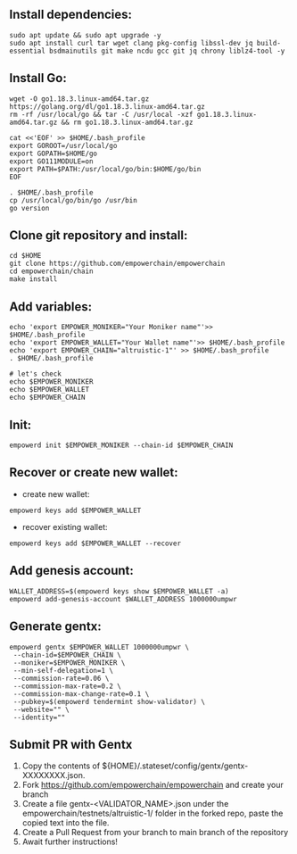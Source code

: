 ## Install dependencies:
```
sudo apt update && sudo apt upgrade -y
sudo apt install curl tar wget clang pkg-config libssl-dev jq build-essential bsdmainutils git make ncdu gcc git jq chrony liblz4-tool -y
```
## Install Go:
```
wget -O go1.18.3.linux-amd64.tar.gz https://golang.org/dl/go1.18.3.linux-amd64.tar.gz
rm -rf /usr/local/go && tar -C /usr/local -xzf go1.18.3.linux-amd64.tar.gz && rm go1.18.3.linux-amd64.tar.gz

cat <<'EOF' >> $HOME/.bash_profile
export GOROOT=/usr/local/go
export GOPATH=$HOME/go
export GO111MODULE=on
export PATH=$PATH:/usr/local/go/bin:$HOME/go/bin
EOF

. $HOME/.bash_profile
cp /usr/local/go/bin/go /usr/bin
go version
```
## Clone git repository and install:
```
cd $HOME
git clone https://github.com/empowerchain/empowerchain
cd empowerchain/chain
make install
```
## Add variables:
```
echo 'export EMPOWER_MONIKER="Your Moniker name"'>> $HOME/.bash_profile
echo 'export EMPOWER_WALLET="Your Wallet name"'>> $HOME/.bash_profile
echo 'export EMPOWER_CHAIN="altruistic-1"' >> $HOME/.bash_profile
. $HOME/.bash_profile

# let's check
echo $EMPOWER_MONIKER
echo $EMPOWER_WALLET
echo $EMPOWER_CHAIN
```
## Init:
```
empowerd init $EMPOWER_MONIKER --chain-id $EMPOWER_CHAIN
```
## Recover or create new wallet:
* create new wallet:
```
empowerd keys add $EMPOWER_WALLET
```
* recover existing wallet:
```
empowerd keys add $EMPOWER_WALLET --recover
```
## Add genesis account:
```
WALLET_ADDRESS=$(empowerd keys show $EMPOWER_WALLET -a)
empowerd add-genesis-account $WALLET_ADDRESS 1000000umpwr
```
## Generate gentx:
```
empowerd gentx $EMPOWER_WALLET 1000000umpwr \
 --chain-id=$EMPOWER_CHAIN \
 --moniker=$EMPOWER_MONIKER \
 --min-self-delegation=1 \
 --commission-rate=0.06 \
 --commission-max-rate=0.2 \
 --commission-max-change-rate=0.1 \
 --pubkey=$(empowerd tendermint show-validator) \
 --website="" \
 --identity=""
```
## Submit PR with Gentx
1. Copy the contents of ${HOME}/.stateset/config/gentx/gentx-XXXXXXXX.json.
2. Fork https://github.com/empowerchain/empowerchain  and create your branch
3. Create a file gentx-<VALIDATOR_NAME>.json under the empowerchain/testnets/altruistic-1/ folder in the forked repo, paste the copied text into the file.
4. Create a Pull Request from your branch to main branch of the repository
5. Await further instructions!
